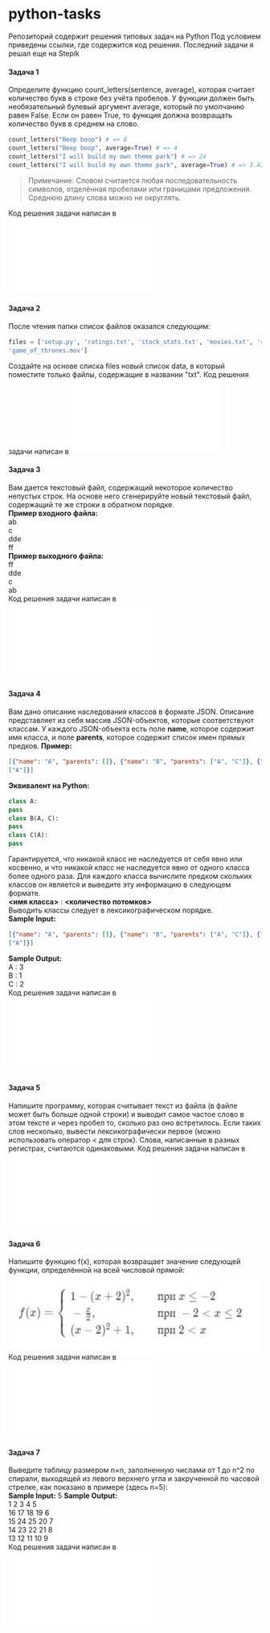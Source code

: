 # python-tasks
Репозиторий содержит решения типовых задач на Python
Под условием приведены ссылки, где содержится код решения. Последний задачи я  решал еще на Stepik

#### Задача 1  
Определите функцию count_letters(sentence, average), которая считает количество
букв в строке без учёта пробелов. У функции должен быть необязательный булевый
аргумент average, который по умолчанию равен False. Если он равен True, то
функция должна возвращать количество букв в среднем на слово.
```python
count_letters("Beep boop") # => 8
count_letters("Beep boop", average=True) # => 4
count_letters("I will build my own theme park") # => 24
count_letters("I will build my own theme park", average=True) # => 3.429
```
> Примечание: Словом считается любая последовательность символов, отделённая пробелами или
границами предложения. Cреднюю длину слова можно не округлять.

Код решения задачи написан в ![task-1.py](task-1.py)

#### Задача 2
После чтения папки список файлов оказался следующим:
```python
files = ['setup.py', 'ratings.txt', 'stock_stats.txt', 'movies.txt', 'run.sh',
'game_of_thrones.mov']
```
Создайте на основе списка files новый список data, в который поместите только
файлы, содержащие в названии "txt".
Код решения задачи написан в ![task-2.py](task-2.py)


#### Задача 3
Вам дается текстовый файл, содержащий некоторое количество непустых строк.
На основе него сгенерируйте новый текстовый файл, содержащий те же строки в
обратном порядке.  
**Пример входного файла:**  
ab  
c  
dde  
ff  
**Пример выходного файла:**  
ff  
dde  
c  
ab  
Код решения задачи написан в ![task-3.py](task-3.py)


#### Задача 4
Вам дано описание наследования классов в формате JSON.
Описание представляет из себя массив JSON-объектов, которые соответствуют
классам. У каждого JSON-объекта есть поле **name**, которое содержит имя класса, и
поле **parents**, которое содержит список имен прямых предков.
**Пример:**
```json
[{"name": "A", "parents": []}, {"name": "B", "parents": ["A", "C"]}, {"name": "C", "parents":
["A"]}]
```
**Эквивалент на Python:**
```python
class A:
pass
class B(A, C):
pass
class C(A):
pass
```
Гарантируется, что никакой класс не наследуется от себя явно или косвенно, и что
никакой класс не наследуется явно от одного класса более одного раза.
Для каждого класса вычислите предком скольких классов он является и выведите эту
информацию в следующем формате.  
**<имя класса>** : **<количество потомков>**  
Выводить классы следует в лексикографическом порядке.  
**Sample Input:**
```json
[{"name": "A", "parents": []}, {"name": "B", "parents": ["A", "C"]}, {"name": "C", "parents":
["A"]}]
```
**Sample Output:**  
A : 3  
B : 1  
C : 2  
Код решения задачи написан в ![task-4.py](task-4.py)  


#### Задача 5
Напишите программу, которая считывает текст из файла (в файле может быть
больше одной строки) и выводит самое частое слово в этом тексте и через пробел
то, сколько раз оно встретилось. Если таких слов несколько, вывести
лексикографически первое (можно использовать оператор < для строк).
Слова, написанные в разных регистрах, считаются одинаковыми.
Код решения задачи написан в ![task-5.py](task-5.py)


####  Задача 6
Напишите функцию f(x), которая возвращает значение следующей функции,
определённой на всей числовой прямой:
![](img/task-6.png)
Код решения задачи написан в ![task-6.py](task-6.py)

#### Задача 7
Выведите таблицу размером n×n, заполненную числами от 1 до n^2 по спирали,
выходящей из левого верхнего угла и закрученной по часовой стрелке, как показано
в примере (здесь n=5):  
**Sample Input:**
5
**Sample Output:**  
1 2 3 4 5  
16 17 18 19 6  
15 24 25 20 7  
14 23 22 21 8  
13 12 11 10 9  
Код решения задачи написан в ![task-7.py](task-7.py)
